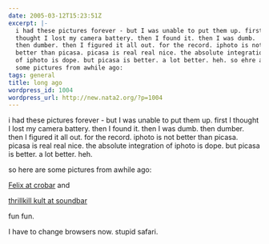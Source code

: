```yaml
---
date: 2005-03-12T15:23:51Z
excerpt: |-
  i had these pictures forever - but I was unable to put them up. first I
  thought I lost my camera battery. then I found it. then I was dumb.
  then dumber. then I figured it all out. for the record. iphoto is not
  better than picasa. picasa is real real nice. the absolute integration
  of iphoto is dope. but picasa is better. a lot better. heh. so ehre are
  some pictures from awhile ago:
tags: general
title: long ago
wordpress_id: 1004
wordpress_url: http://new.nata2.org/?p=1004
---
```


<p>i had these pictures forever - but I was unable to put them up. first I thought I lost my camera battery. then I found it. then I was dumb. then dumber. then I figured it all out. for the record. iphoto is not better than picasa. picasa is real real nice. the absolute integration of iphoto is dope. but picasa is better. a lot better. heh.</p><p> so here are some pictures from awhile ago:</p><p>
<a href="http://nata2.info/?path=pictures%2Fevents%2F2005%3A02%3A25_Crobar_felix">Felix at crobar</a> and

<a href="http://nata2.info/?path=pictures%2Fevents%2F2005%3A02%3A24_Soundbar_ThrillKillKult">thrillkill kult at soundbar</a>

</p><p>fun fun. </p><p>I have to change browsers now. stupid safari. </p>

